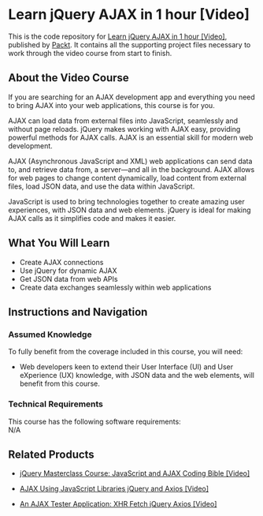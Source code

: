 


# Learn jQuery AJAX in 1 hour [Video]
This is the code repository for [Learn jQuery AJAX in 1 hour [Video]](https://www.packtpub.com/application-development/learn-jquery-ajax-1-hour-video), published by [Packt](https://www.packtpub.com/?utm_source=github). It contains all the supporting project files necessary to work through the video course from start to finish.
## About the Video Course
If you are searching for an AJAX development app and everything you need to bring AJAX into your web applications, this course is for you.

AJAX can load data from external files into JavaScript, seamlessly and without page reloads. jQuery makes working with AJAX easy, providing powerful methods for AJAX calls. AJAX is an essential skill for modern web development.

AJAX (Asynchronous JavaScript and XML) web applications can send data to, and retrieve data from, a server—and all in the background. AJAX allows for web pages to change content dynamically, load content from external files, load JSON data, and use the data within JavaScript.

JavaScript is used to bring technologies together to create amazing user experiences, with JSON data and web elements. jQuery is ideal for making AJAX calls as it simplifies code and makes it easier.


<H2>What You Will Learn</H2>
<DIV class=book-info-will-learn-text>
<UL>
<LI>Create AJAX connections</LI>
<LI>Use jQuery for dynamic AJAX</LI>
  <LI>Get JSON data from web APIs</LI>
  <LI>Create data exchanges seamlessly within web applications</LI>
  
</UL></DIV>

## Instructions and Navigation
### Assumed Knowledge
To fully benefit from the coverage included in this course, you will need:<br/>
<DIV class=book-info-will-learn-text>
  <UL>
<LI>Web developers keen to extend their User Interface (UI) and User eXperience (UX) knowledge, with JSON data and the web elements, will benefit from this course.</LI>
  </UL>
<DIV>

### Technical Requirements
This course has the following software requirements:<br/>
N/A

## Related Products
* [jQuery Masterclass Course: JavaScript and AJAX Coding Bible [Video]](https://www.packtpub.com/application-development/jquery-masterclass-course-javascript-and-ajax-coding-bible-video)

* [AJAX Using JavaScript Libraries jQuery and Axios [Video]](https://www.packtpub.com/web-development/ajax-using-javascript-libraries-jquery-and-axios-video)

* [An AJAX Tester Application: XHR Fetch jQuery Axios [Video]](https://www.packtpub.com/web-development/ajax-tester-application-xhr-fetch-jquery-axios-video)
